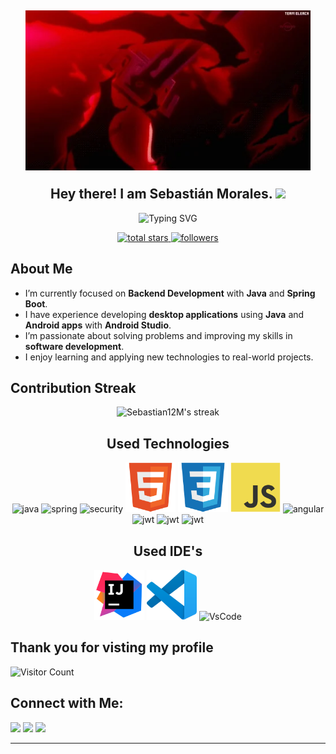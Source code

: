 
<h2 align="center">
  <img align="center" height="256px" src="https://github.com/Sebastian12M/Sebastian12M/blob/main/giphy.webp?raw=true"> 
  <br>
  <br>
 Hey there! I am Sebastián Morales. <img src="https://media.giphy.com/media/hvRJCLFzcasrR4ia7z/giphy.gif" width="28">
</h2>



<p align="center">
  <img src="https://readme-typing-svg.herokuapp.com?color=%2336BCF7&size=48&center=true&width=500&height=100&lines=Java+Lover;Backend+Developer" alt="Typing SVG"/>
</p>



<p align="center">
  <a href="https://github.com/Sebastian12M?tab=repositories&sort=stargazers">
    <img alt="total stars" title="Total stars on GitHub" src="https://custom-icon-badges.herokuapp.com/badge/dynamic/json?logo=star&color=55960c&labelColor=488207&label=Stars&style=for-the-badge&query=%24.stars&url=https://api.github-star-counter.workers.dev/user/Sebastian12M"/>
  </a>
  <a href="https://github.com/Sebastian12M?tab=followers">
    <img alt="followers" title="Follow me on Github" src="https://custom-icon-badges.herokuapp.com/github/followers/Sebastian12M?color=236ad3&labelColor=1155ba&style=for-the-badge&logo=person-add&label=Follow&logoColor=white"/>
  </a>
</p>



  ## About Me
<ul>
  <li>I’m currently focused on <strong>Backend Development</strong> with <strong>Java</strong> and <strong>Spring Boot</strong>.</li>
  <li>I have experience developing <strong>desktop applications</strong> using <strong>Java</strong> and <strong>Android apps</strong> with <strong>Android Studio</strong>.</li>
  <li>I’m passionate about solving problems and improving my skills in <strong>software development</strong>.</li>
  <li>I enjoy learning and applying new technologies to real-world projects.</li>
</ul>



  
  ## Contribution Streak

<p align="center">
    <img title="🔥 Get streak stats for your profile at git.io/streak-stats" alt="Sebastian12M's streak" src="https://github-readme-streak-stats.herokuapp.com/?user=Sebastian12M&theme=monokai-metallian&hide_border=true"/>
</p>

  
  



  


<div align="center">
    <h2 align="center">Used Technologies</h2>
    <div align="center">
        <img src="https://img.icons8.com/?size=100&id=46630&format=png&color=000000" alt="java" width="80">
        <img src="https://img.icons8.com/?size=100&id=90519&format=png&color=000000" alt="spring" width="80">
        <img src="https://img.icons8.com/?size=100&id=A3Ulk2RcONKs&format=png&color=000000" alt="security" width="80">
        <img src="https://github.com/devicons/devicon/blob/master/icons/html5/html5-original.svg" alt="HTML" width="80">
        <img src="https://github.com/devicons/devicon/blob/master/icons/css3/css3-original.svg" alt="CSS" width="80">
        <img src="https://github.com/devicons/devicon/blob/master/icons/javascript/javascript-original.svg" alt="JavaScript" width="80">
        <img src="https://img.icons8.com/?size=100&id=6SWtW8hxZWSo&format=png&color=000000" alt="angular" width="80">
        <img src="https://img.icons8.com/?size=100&id=rHpveptSuwDz&format=png&color=000000" alt="jwt" width="80">
        <img src="https://icon.icepanel.io/Technology/svg/Hibernate.svg" alt="jwt" width="80">
        <img src="https://img.icons8.com/?size=100&id=QEQQKirln6Tf&format=png&color=000000" alt="jwt" width="80">
    </div>
    <h2 align="center">Used IDE's</h2>
    <div align="center">
        <img src="https://github.com/devicons/devicon/blob/master/icons/intellij/intellij-original.svg" alt="Intellij" width="80">
        <img src="https://github.com/devicons/devicon/blob/master/icons/vscode/vscode-original.svg" alt="VsCode" width="80">
      <img src="https://img.icons8.com/?size=100&id=12Xk5enJGiNJ&format=png&color=000000" alt="VsCode" width="80">
    </div>
</div>

  ## Thank you for visting my profile
  
  ![Visitor Count](https://profile-counter.glitch.me/jaiswal4sudep/count.svg)
  
## Connect with Me:
  
  <p>
<a href="https://github.com/Sebastian12M"><img src="https://img.shields.io/badge/-Sebastian12M-black?logo=github&style=flat-square"/></a>
<a href="www.linkedin.com/in/juan-sebastian-morales-rodas-b59051157"><img src="https://img.shields.io/badge/-Juan Sebastian Morales Rodas-blue?logo=linkedin&style=flat-square"></a>
<a href="mailto:sebastianmoralesrodas@gmail.com"><img src="https://img.shields.io/badge/-sebastianmoralesrodas@gmail.com-black?logo=gmail&style=flat-square"/></a>
</p>
  
<hr>
 

